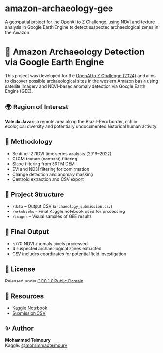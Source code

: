 # amazon-archaeology-gee
A geospatial project for the OpenAI to Z Challenge, using NDVI and texture analysis in Google Earth Engine to detect suspected archaeological zones in the Amazon.
# 🏺 Amazon Archaeology Detection via Google Earth Engine

This project was developed for the [OpenAI to Z Challenge (2024)](https://www.kaggle.com/competitions/openai-to-z-challenge-2024) and aims to discover possible archaeological sites in the western Amazon basin using satellite imagery and NDVI-based anomaly detection via Google Earth Engine (GEE).

## 🌍 Region of Interest
**Vale do Javari**, a remote area along the Brazil–Peru border, rich in ecological diversity and potentially undocumented historical human activity.

## 🚀 Methodology
- Sentinel-2 NDVI time series analysis (2019–2022)
- GLCM texture (contrast) filtering
- Slope filtering from SRTM DEM
- EVI and NDBI filtering for confirmation
- Change detection and anomaly masking
- Centroid extraction and CSV export

## 📁 Project Structure
- `/data` – Output CSV (`archaeology_submission.csv`)
- `/notebooks` – Final Kaggle notebook used for processing
- `/images` – Visual samples of GEE results

## 🧠 Final Output
- ~770 NDVI anomaly pixels processed
- 4 suspected archaeological zones extracted
- CSV includes coordinates for potential field investigation

## 📜 License
Released under [CC0 1.0 Public Domain](https://creativecommons.org/publicdomain/zero/1.0/)

## 🔗 Resources
- [Kaggle Notebook](https://www.kaggle.com/code/mohammadteimoury/notebook304eff8b8b)
- [Submission CSV](https://www.kaggle.com/datasets/mohammadteimoury/archaeology-submission)

## ✨ Author
**Mohammad Teimoury**  
Kaggle: [@mohammadteimoury](https://www.kaggle.com/mohammadteimoury)
